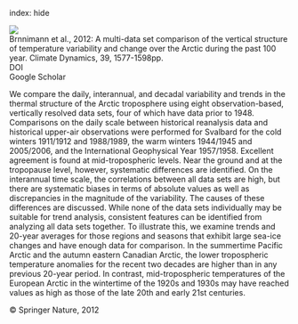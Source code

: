 index: hide

<div class="Citation">
    <div class="Citation-thumb CitationThumb-linked"  data-href="https://doi.org/10.1007/s00382-012-1291-6">
      <img src="https://static.claimspace.cloud/climate-study-static/refs/thumbs/10/Brnnimann_et_al_2012-thumb.png" />
    </div>

  <div class="Citation-body">
    <div class="Citation-text">Brnnimann et al., 2012: A multi-data set comparison of the vertical structure of temperature  variability and change over the Arctic during the past 100 year. <span class="Article-journal">Climate Dynamics, </span><span class="Article-volume">39, </span>1577-1598pp.</div>
    <div class="Citation-links">
      <div class="CitationLink" data-href="https://doi.org/10.1007/s00382-012-1291-6">
        <div class="CitationLink-icon CitationLink-Doi"></div>
        <div class="CitationLink-text">DOI</div>
      </div>
      <div class="CitationLink" data-href="https://scholar.google.com/scholar?q=10.1007/s00382-012-1291-6">
        <div class="CitationLink-icon CitationLink-Scholar"></div>
        <div class="CitationLink-text">Google Scholar</div>
      </div>
    </div>
  </div>
</div>

We compare the daily, interannual, and decadal variability and trends in the thermal structure of the Arctic troposphere using eight observation-based, vertically resolved data sets, four of which have data prior to 1948. Comparisons on the daily scale between historical reanalysis data and historical upper-air observations were performed for Svalbard for the cold winters 1911/1912 and 1988/1989, the warm winters 1944/1945 and 2005/2006, and the International Geophysical Year 1957/1958. Excellent agreement is found at mid-tropospheric levels. Near the ground and at the tropopause level, however, systematic differences are identified. On the interannual time scale, the correlations between all data sets are high, but there are systematic biases in terms of absolute values as well as discrepancies in the magnitude of the variability. The causes of these differences are discussed. While none of the data sets individually may be suitable for trend analysis, consistent features can be identified from analyzing all data sets together. To illustrate this, we examine trends and 20-year averages for those regions and seasons that exhibit large sea-ice changes and have enough data for comparison. In the summertime Pacific Arctic and the autumn eastern Canadian Arctic, the lower tropospheric temperature anomalies for the recent two decades are higher than in any previous 20-year period. In contrast, mid-tropospheric temperatures of the European Arctic in the wintertime of the 1920s and 1930s may have reached values as high as those of the late 20th and early 21st centuries.

<div class="Citation-copy">
&copy; Springer Nature, 2012
</div>